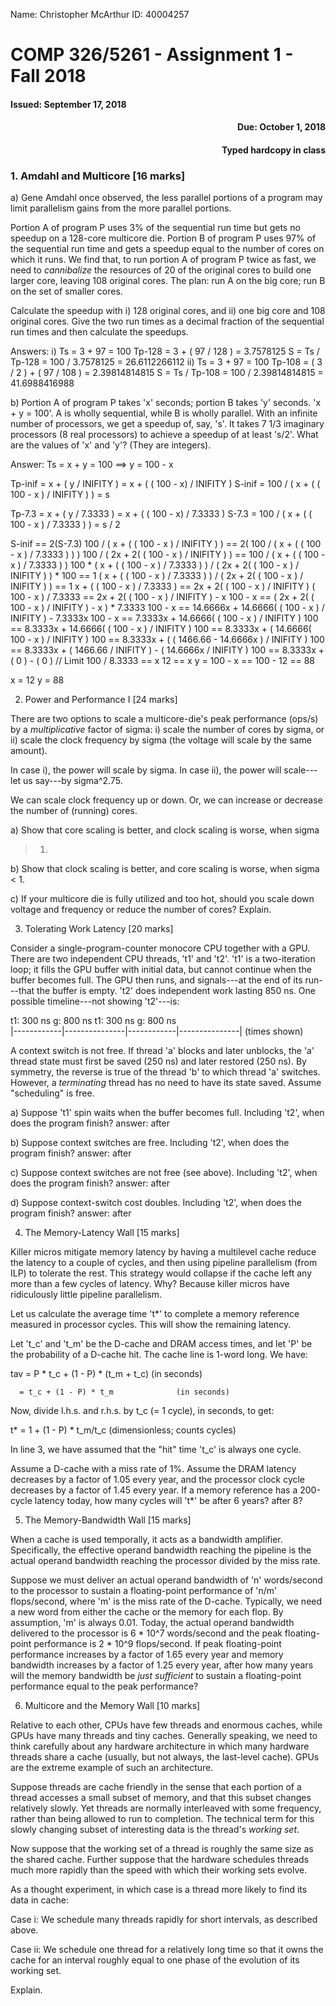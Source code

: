 Name: Christopher McArthur   ID: 40004257

# COMP 326/5261 - Assignment 1 - Fall 2018

<h4 align='left'>Issued: September 17, 2018</h4>     <h4 align='right'>Due: October 1, 2018</h4>
                                                     <h4 align='right'>Typed hardcopy in class</h4>

### 1. Amdahl and Multicore [16 marks]

a) Gene Amdahl once observed, the less parallel portions of a program may limit parallelism gains from the more parallel portions.

Portion A of program P uses 3% of the sequential run time but gets no
speedup on a 128-core multicore die.  Portion B of program P uses 97% of the
sequential run time and gets a speedup equal to the number of cores on which
it runs.  We find that, to run portion A of program P twice as fast, we need
to _cannibalize_ the resources of 20 of the original cores to build one
larger core, leaving 108 original cores.  The plan: run A on the big core;
run B on the set of smaller cores.

Calculate the speedup with i) 128 original cores, and ii) one big core and
108 original cores.  Give the two run times as a decimal fraction of the
sequential run times and then calculate the speedups.

Answers:
i)  Ts = 3 + 97 = 100
    Tp-128 = 3 + ( 97 / 128 ) = 3.7578125
    S = Ts / Tp-128 = 100 / 3.7578125 = 26.6112266112
ii) Ts = 3 + 97 = 100
    Tp-108 = ( 3 / 2 ) + ( 97 / 108 ) = 2.39814814815
    S = Ts / Tp-108 = 100 / 2.39814814815 = 41.6988416988


b) Portion A of program P takes 'x' seconds; portion B takes 'y' seconds.
'x + y = 100'.  A is wholly sequential, while B is wholly parallel.  With
an infinite number of processors, we get a speedup of, say, 's'.  It takes
7 1/3 imaginary processors (8 real processors) to achieve a speedup of at
least 's/2'.  What are the values of 'x' and 'y'?  (They are integers).

Answer:
Ts = x + y = 100 ==> y = 100 - x

Tp-inif = x + ( y / INIFITY ) = x + ( ( 100 - x) / INIFITY )
S-inif = 100 / ( x + ( ( 100 - x ) / INIFITY ) ) = s

Tp-7.3 = x + ( y / 7.3333 ) = x + ( ( 100 - x) / 7.3333 ) 
S-7.3 = 100 / ( x + ( ( 100 - x ) / 7.3333 ) ) = s / 2

S-inif == 2(S-7.3)
100 / ( x + ( ( 100 - x ) / INIFITY ) ) == 2( 100 / ( x + ( ( 100 - x ) / 7.3333 ) ) )
100 / ( 2x + 2( ( 100 - x ) / INIFITY ) ) == 100 / ( x + ( ( 100 - x ) / 7.3333 ) )
100 * ( x + ( ( 100 - x ) / 7.3333 ) ) / ( 2x + 2( ( 100 - x ) / INIFITY ) ) * 100 == 1
( x + ( ( 100 - x ) / 7.3333 ) ) / ( 2x + 2( ( 100 - x ) / INIFITY ) ) == 1
x + ( ( 100 - x ) / 7.3333 ) ==  2x + 2( ( 100 - x ) / INIFITY )
( 100 - x ) / 7.3333 ==  2x + 2( ( 100 - x ) / INIFITY ) - x
100 - x ==  ( 2x + 2( ( 100 - x ) / INIFITY ) - x ) * 7.3333
100 - x ==  14.6666x + 14.6666( ( 100 - x ) / INIFITY ) - 7.3333x
100 - x ==  7.3333x + 14.6666( ( 100 - x ) / INIFITY )
100 ==  8.3333x + 14.6666( ( 100 - x ) / INIFITY )
100 ==  8.3333x + ( 14.6666( 100 - x ) / INIFITY )
100 ==  8.3333x + ( ( 1466.66 - 14.6666x ) / INIFITY )
100 ==  8.3333x + ( 1466.66 / INIFITY ) - ( 14.6666x / INIFITY )
100 ==  8.3333x + ( 0 ) - ( 0 ) // Limit
100 / 8.3333 == x
12 == x
y = 100 - x == 100 - 12 == 88


x = 12
y = 88

2. Power and Performance I [24 marks]

There are two options to scale a multicore-die's peak performance (ops/s) by
a _multiplicative_ factor of sigma: i) scale the number of cores by sigma,
or ii) scale the clock frequency by sigma (the voltage will scale by the
same amount).

In case  i), the power will scale by sigma.
In case ii), the power will scale---let us say---by sigma^2.75.

We can scale clock frequency up or down.  Or, we can increase or decrease
the number of (running) cores.

a) Show that core scaling is better, and clock scaling is worse, when sigma
> 1.

b) Show that clock scaling is better, and core scaling is worse, when sigma
< 1.

c) If your multicore die is fully utilized and too hot, should you scale
down voltage and frequency or reduce the number of cores?  Explain.

3. Tolerating Work Latency [20 marks]

Consider a single-program-counter monocore CPU together with a GPU.  There
are two independent CPU threads, 't1' and 't2'.  't1' is a two-iteration
loop; it fills the GPU buffer with initial data, but cannot continue when
the buffer becomes full.  The GPU then runs, and signals---at the end of
its run---that the buffer is empty.  't2' does independent work lasting
850 ns.  One possible timeline---not showing 't2'---is:

  t1: 300 ns     g: 800 ns     t1: 300 ns     g: 800 ns    
|------------|---------------|------------|---------------|   (times shown)

A context switch is not free.  If thread 'a' blocks and later unblocks, the
'a' thread state must first be saved (250 ns) and later restored (250 ns).
By symmetry, the reverse is true of the thread 'b' to which thread 'a'
switches.  However, a _terminating_ thread has no need to have its state
saved.  Assume "scheduling" is free.

a) Suppose 't1' spin waits when the buffer becomes full.  Including 't2',
when does the program finish?
                                                      answer: after

b) Suppose context switches are free.  Including 't2', when does the program
finish?
                                                      answer: after

c) Suppose context switches are not free (see above).  Including 't2', when
does the program finish?
                                                      answer: after

d) Suppose context-switch cost doubles.  Including 't2', when does the
program finish?
                                                      answer: after

4. The Memory-Latency Wall [15 marks]

Killer micros mitigate memory latency by having a multilevel cache reduce
the latency to a couple of cycles, and then using pipeline parallelism
(from ILP) to tolerate the rest.  This strategy would collapse if the cache
left any more than a few cycles of latency.  Why?  Because killer micros
have ridiculously little pipeline parallelism.

Let us calculate the average time 't*' to complete a memory reference
measured in processor cycles.  This will show the remaining latency.

Let 't_c' and 't_m' be the D-cache and DRAM access times, and let 'P' be the
probability of a D-cache hit.  The cache line is 1-word long.  We have:

  tav = P * t_c + (1 - P) * (t_m + t_c)  (in seconds)

      = t_c + (1 - P) * t_m              (in seconds)

Now, divide l.h.s. and r.h.s. by t_c (= 1 cycle), in seconds, to get:

  t*  = 1   + (1 - P) * t_m/t_c          (dimensionless; counts cycles)

In line 3, we have assumed that the "hit" time 't_c' is always one cycle.

Assume a D-cache with a miss rate of 1%.  Assume the DRAM latency decreases
by a factor of 1.05 every year, and the processor clock cycle decreases by a
factor of 1.45 every year.  If a memory reference has a 200-cycle latency
today, how many cycles will 't*' be after 6 years?  after 8?

5. The Memory-Bandwidth Wall [15 marks]

When a cache is used temporally, it acts as a bandwidth amplifier.
Specifically, the effective operand bandwidth reaching the pipeline is the
actual operand bandwidth reaching the processor divided by the miss rate.

Suppose we must deliver an actual operand bandwidth of 'n' words/second to
the processor to sustain a floating-point performance of 'n/m' flops/second,
where 'm' is the miss rate of the D-cache.  Typically, we need a new word
from either the cache or the memory for each flop.  By assumption, 'm' is
always 0.01.  Today, the actual operand bandwidth delivered to the processor
is 6 * 10^7 words/second and the peak floating-point performance is 2 * 10^9
flops/second.  If peak floating-point performance increases by a factor of
1.65 every year and memory bandwidth increases by a factor of 1.25 every year,
after how many years will the memory bandwidth be _just sufficient_ to sustain
a floating-point performance equal to the peak performance?

6. Multicore and the Memory Wall [10 marks]

Relative to each other, CPUs have few threads and enormous caches, while GPUs
have many threads and tiny caches.  Generally speaking, we need to think
carefully about any hardware architecture in which many hardware threads
share a cache (usually, but not always, the last-level cache).  GPUs are the
extreme example of such an architecture.

Suppose threads are cache friendly in the sense that each portion of a thread
accesses a small subset of memory, and that this subset changes relatively
slowly.  Yet threads are normally interleaved with some frequency, rather
than being allowed to run to completion.  The technical term for this slowly
changing subset of interesting data is the thread's _working set_.

Now suppose that the working set of a thread is roughly the same size as the
shared cache.  Further suppose that the hardware schedules threads much more
rapidly than the speed with which their working sets evolve.

As a thought experiment, in which case is a thread more likely to find its data
in cache:

Case i: We schedule many threads rapidly for short intervals, as described
above.

Case ii: We schedule one thread for a relatively long time so that it owns the
cache for an interval roughly equal to one phase of the evolution of its working
set.

Explain.

